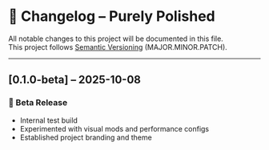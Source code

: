 # 📜 Changelog – Purely Polished

All notable changes to this project will be documented in this file.  
This project follows [Semantic Versioning](https://semver.org/) (MAJOR.MINOR.PATCH).

---

## [0.1.0-beta] – 2025-10-08
### 🚀 Beta Release
- Internal test build
- Experimented with visual mods and performance configs
- Established project branding and theme
